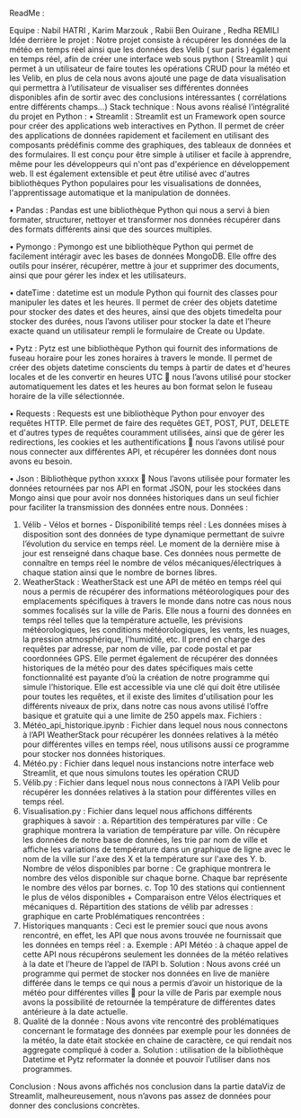 ReadMe :

Equipe : 
Nabil HATRI , Karim Marzouk , Rabii Ben Ouirane , Redha REMILI
Idée derrière le projet :
Notre projet consiste à récupérer les données de la météo en temps réel ainsi que les données des Velib ( sur paris ) également en temps réel, afin de créer une interface web sous python ( Streamlit ) qui permet à un utilisateur de faire toutes les opérations CRUD pour la météo et les Velib, en plus de cela nous avons ajouté une page de data visualisation qui permettra à l’utilisateur de visualiser ses différentes données disponibles afin de sortir avec des conclusions intéressantes ( corrélations entre différents champs…)
Stack technique :
Nous avons réalisé l’intégralité du projet en Python :
•	Streamlit : Streamlit est un Framework open source pour créer des applications web interactives en Python. Il permet de créer des applications de données rapidement et facilement en utilisant des composants prédéfinis comme des graphiques, des tableaux de données et des formulaires. Il est conçu pour être simple à utiliser et facile à apprendre, même pour les développeurs qui n'ont pas d'expérience en développement web. Il est également extensible et peut être utilisé avec d'autres bibliothèques Python populaires pour les visualisations de données, l'apprentissage automatique et la manipulation de données.

•	Pandas : Pandas est une bibliothèque Python qui nous a servi à bien formater, structurer, nettoyer et transformer nos données récupérer dans des formats différents ainsi que des sources multiples.

•	Pymongo : Pymongo est une bibliothèque Python qui permet de facilement intéragir avec les bases de données MongoDB. Elle offre des outils pour insérer, récupérer, mettre à jour et supprimer des documents, ainsi que pour gérer les index et les utilisateurs.

•	dateTime : datetime est un module Python qui fournit des classes pour manipuler les dates et les heures. Il permet de créer des objets datetime pour stocker des dates et des heures, ainsi que des objets timedelta pour stocker des durées, nous l’avons utiliser pour stocker la date et l’heure exacte quand un utilisateur rempli le formulaire de Create ou Update.

•	Pytz : Pytz est une bibliothèque Python qui fournit des informations de fuseau horaire pour les zones horaires à travers le monde. Il permet de créer des objets datetime conscients du temps à partir de dates et d'heures locales et de les convertir en heures UTC  nous l’avons utilisé pour stocker automatiquement les dates et les heures au bon format selon le fuseau horaire de la ville sélectionnée.

•	Requests : Requests est une bibliothèque Python pour envoyer des requêtes HTTP. Elle permet de faire des requêtes GET, POST, PUT, DELETE et d'autres types de requêtes couramment utilisées, ainsi que de gérer les redirections, les cookies et les authentifications  nous l’avons utilisé pour nous connecter aux différentes API, et récupérer les données dont nous avons eu besoin.

•	Json : Bibliothèque python xxxxx  Nous l’avons utilisée pour formater les données retournées par nos API en format JSON, pour les stockées dans Mongo ainsi que pour avoir nos données historiques dans un seul fichier pour faciliter la transmission des données entre nous.
Données :
1.	Vélib - Vélos et bornes - Disponibilité temps réel : Les données mises à disposition sont des données de type dynamique permettant de suivre l’évolution du service en temps réel. Le moment de la dernière mise à jour est renseigné dans chaque base.
Ces données nous permette de connaître en temps réel le nombre de vélos mécaniques/électriques à chaque station ainsi que le nombre de bornes libres.
2.	WeatherStack : WeatherStack est une API de météo en temps réel qui nous a permis de récupérer des informations météorologiques pour des emplacements spécifiques à travers le monde dans notre cas nous nous sommes focalisés sur la ville de Paris. Elle nous a fourni des données en temps réel telles que la température actuelle, les prévisions météorologiques, les conditions météorologiques, les vents, les nuages, la pression atmosphérique, l'humidité, etc. Il prend en charge des requêtes par adresse, par nom de ville, par code postal et par coordonnées GPS. Elle permet également de récupérer des données historiques de la météo pour des dates spécifiques mais cette fonctionnalité est payante d’où la création de notre programme qui simule l’historique. Elle est accessible via une clé qui doit être utilisée pour toutes les requêtes, et il existe des limites d'utilisation pour les différents niveaux de prix, dans notre cas nous avons utilisé l’offre basique et gratuite qui a une limite de 250 appels max.
Fichiers :
1.	Météo_api_historique.ipynb : Fichier dans lequel nous nous connectons à l’API WeatherStack pour récupérer les données relatives à la météo pour différentes villes en temps réel, nous utilisons aussi ce programme pour stocker nos données historiques.
2.	Météo.py : Fichier dans lequel nous instancions notre interface web Streamlit, et que nous simulons toutes les opération CRUD
3.	Vélib.py : Fichier dans lequel nous nous connectons à l’API Velib pour récupérer les données relatives à la station pour différentes villes en temps réel.
4.	Visualisation.py : Fichier dans lequel nous affichons différents graphiques à savoir :
a.	Répartition des températures par ville : Ce graphique montrera la variation de température par ville. On récupère les données de notre base de données, les trie par nom de ville et affiche les variations de température dans un graphique de ligne avec le nom de la ville sur l'axe des X et la température sur l'axe des Y. 
b.	Nombre de vélos disponibles par borne : Ce graphique montrera le nombre des vélos disponible sur chaque borne. Chaque bar représente le nombre des vélos par bornes.
c.	Top 10 des stations qui contiennent le plus de vélos disponibles + Comparaison entre Vélos électriques et mécaniques
d.	Répartition des stations de vélib par adresses : graphique en carte
Problématiques rencontrées :
1.	Historiques manquants : Ceci est le premier souci que nous avons rencontré, en effet, les API que nous avons trouvée ne fournissait que les données en temps réel : 
a.	Exemple : API Météo : à chaque appel de cette API nous récupérons seulement les données de la météo relatives à la date et l’heure de l’appel de l’API
b.	Solution : Nous avons créé un programme qui permet de stocker nos données en live de manière différée dans le temps ce qui nous a permis d’avoir un historique de la météo pour différentes villes  pour la ville de Paris par exemple nous avons la possibilité de retournée la température de différentes dates antérieure à la date actuelle.
2.	Qualité de la donnée : Nous avons vite rencontré des problématiques concernant le formatage des données par exemple pour les données de la météo, la date était stockée en chaine de caractère, ce qui rendait nos aggregate compliqué à coder
a.	Solution : utilisation de la bibliothèque Datetime et Pytz reformater la donnée et pouvoir l’utiliser dans nos programmes.

Conclusion : 
Nous avons affichés nos conclusion dans la partie dataViz de Streamlit, malheureusement, nous n’avons pas assez de données pour donner des conclusions concrètes.
